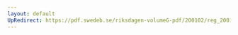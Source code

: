 ```yaml
---
layout: default
UpRedirect: https://pdf.swedeb.se/riksdagen-volumeG-pdf/200102/reg_200102/reg_200102_0567.pdf
---
```

